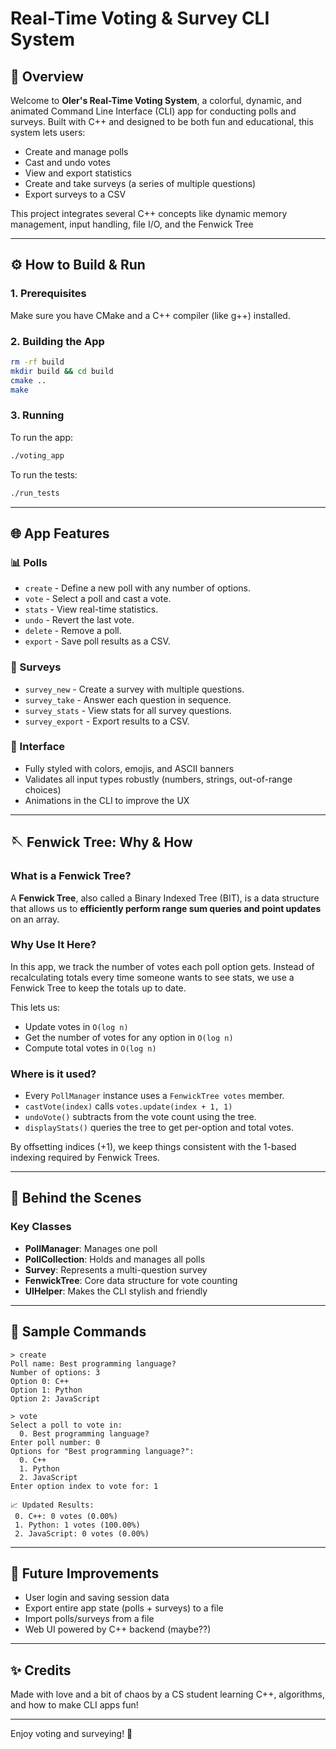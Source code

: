 # Real-Time Voting & Survey CLI System

## 📄 Overview

Welcome to **Oler's Real-Time Voting System**, a colorful, dynamic, and animated Command Line Interface (CLI) app for conducting polls and surveys. Built with C++ and designed to be both fun and educational, this system lets users:

* Create and manage polls
* Cast and undo votes
* View and export statistics
* Create and take surveys (a series of multiple questions)
* Export surveys to a CSV

This project integrates several C++ concepts like dynamic memory management, input handling, file I/O, and the Fenwick Tree

---

## ⚙️ How to Build & Run

### 1. Prerequisites

Make sure you have CMake and a C++ compiler (like g++) installed.

### 2. Building the App

```bash
rm -rf build
mkdir build && cd build
cmake ..
make
```

### 3. Running

To run the app:

```bash
./voting_app
```

To run the tests:

```bash
./run_tests
```

---

## 🌐 App Features

### 📊 Polls

* `create` - Define a new poll with any number of options.
* `vote` - Select a poll and cast a vote.
* `stats` - View real-time statistics.
* `undo` - Revert the last vote.
* `delete` - Remove a poll.
* `export` - Save poll results as a CSV.

### 📖 Surveys

* `survey_new` - Create a survey with multiple questions.
* `survey_take` - Answer each question in sequence.
* `survey_stats` - View stats for all survey questions.
* `survey_export` - Export results to a CSV.

### 🎉 Interface

* Fully styled with colors, emojis, and ASCII banners
* Validates all input types robustly (numbers, strings, out-of-range choices)
* Animations in the CLI to improve the UX

---

## 🪡 Fenwick Tree: Why & How

### What is a Fenwick Tree?

A **Fenwick Tree**, also called a Binary Indexed Tree (BIT), is a data structure that allows us to **efficiently perform range sum queries and point updates** on an array.

### Why Use It Here?

In this app, we track the number of votes each poll option gets. Instead of recalculating totals every time someone wants to see stats, we use a Fenwick Tree to keep the totals up to date.

This lets us:

* Update votes in `O(log n)`
* Get the number of votes for any option in `O(log n)`
* Compute total votes in `O(log n)`

### Where is it used?

* Every `PollManager` instance uses a `FenwickTree votes` member.
* `castVote(index)` calls `votes.update(index + 1, 1)`
* `undoVote()` subtracts from the vote count using the tree.
* `displayStats()` queries the tree to get per-option and total votes.

By offsetting indices (+1), we keep things consistent with the 1-based indexing required by Fenwick Trees.

---

## 🚀 Behind the Scenes

### Key Classes

* **PollManager**: Manages one poll
* **PollCollection**: Holds and manages all polls
* **Survey**: Represents a multi-question survey
* **FenwickTree**: Core data structure for vote counting
* **UIHelper**: Makes the CLI stylish and friendly

---

## 💪 Sample Commands

```text
> create
Poll name: Best programming language?
Number of options: 3
Option 0: C++
Option 1: Python
Option 2: JavaScript

> vote
Select a poll to vote in:
  0. Best programming language?
Enter poll number: 0
Options for "Best programming language?":
  0. C++
  1. Python
  2. JavaScript
Enter option index to vote for: 1

📈 Updated Results:
 0. C++: 0 votes (0.00%)
 1. Python: 1 votes (100.00%)
 2. JavaScript: 0 votes (0.00%)
```

---

## 🚀 Future Improvements

* User login and saving session data
* Export entire app state (polls + surveys) to a file
* Import polls/surveys from a file
* Web UI powered by C++ backend (maybe??)

---

## ✨ Credits

Made with love and a bit of chaos by a CS student learning C++, algorithms, and how to make CLI apps fun!

---

Enjoy voting and surveying! 🚀
